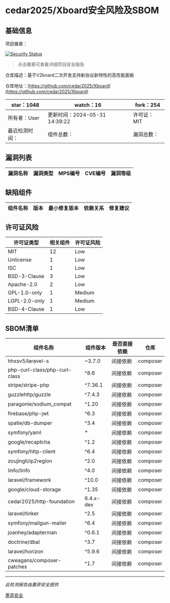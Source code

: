 # cedar2025/Xboard安全风险及SBOM

## 基础信息

项目徽章：

[![Security Status](https://www.murphysec.com/platform3/v31/badge/1796978493879717888.svg)](https://www.murphysec.com/console/report/1731748267798519808/1796978493879717888)

> 点击徽章可查看详细项目安全报告

仓库描述：基于V2board二次开发支持新协议新特性的高性能面板

仓库地址：[https://github.com/cedar2025/Xboard](https://github.com/cedar2025/Xboard)

| star：1048 | watch：16 | fork：254 |
| ----------- | -------------- | ------------ |
| 所有者：User | 更新时间：2024-05-31 14:39:22 | 许可证：MIT |
| 最近检测时间： | 组件总数： | 漏洞总数： |




## 漏洞列表

| 漏洞名称 | 漏洞类型 | MPS编号 | CVE编号 | 漏洞等级 |
| ------- | ------ | ------- | ------ | ----- |





## 缺陷组件

| 组件名称 | 版本 | 最小修复版本 | 依赖关系 | 修复建议 |
| -------- | ---- | ------------ | -------- | -------- |





## 许可证风险

| 许可证类型 | 相关组件 | 许可证风险 |
| ---------- | -------- | ---------- |
|MIT|12|Low|
|Unlicense|1|Low|
|ISC|1|Low|
|BSD-3-Clause|3|Low|
|Apache-2.0|2|Low|
|GPL-1.0-only|1|Medium|
|LGPL-2.0-only|1|Medium|
|BSD-4-Clause|1|Low|




## SBOM清单

| 组件名称 | 组件版本 | 是否直接依赖 | 仓库 |
| -------- | -------- | ------------ | ---- |
|hhxsv5/laravel-s|~3.7.0|间接依赖|composer|
|php-curl-class/php-curl-class|^8.6|间接依赖|composer|
|stripe/stripe-php|^7.36.1|间接依赖|composer|
|guzzlehttp/guzzle|^7.4.3|间接依赖|composer|
|paragonie/sodium_compat|^1.20|间接依赖|composer|
|firebase/php-jwt|^6.3|间接依赖|composer|
|spatie/db-dumper|^3.4|间接依赖|composer|
|symfony/yaml|*|间接依赖|composer|
|google/recaptcha|^1.2|间接依赖|composer|
|symfony/http-client|^6.4|间接依赖|composer|
|zoujingli/ip2region|^2.0|间接依赖|composer|
|linfo/linfo|^4.0|间接依赖|composer|
|laravel/framework|^10.0|间接依赖|composer|
|google/cloud-storage|^1.35|间接依赖|composer|
|cedar2025/http-foundation|6.4.x-dev|间接依赖|composer|
|laravel/tinker|^2.5|间接依赖|composer|
|symfony/mailgun-mailer|^6.4|间接依赖|composer|
|joanhey/adapterman|^0.6.1|间接依赖|composer|
|doctrine/dbal|^3.7|间接依赖|composer|
|laravel/horizon|^5.9.6|间接依赖|composer|
|cweagans/composer-patches|^1.7|间接依赖|composer|


------

*此检测报告由墨菲安全提供*

[墨菲安全](www.murphysec.com)
